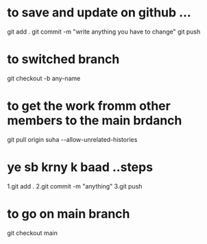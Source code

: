 # to save and update on github ...

git add .
git commit -m "write anything you have to change"
git push

# to switched branch

git checkout -b any-name

# to get the work fromm other members to the main brdanch

git pull origin suha --allow-unrelated-histories

# ye sb krny k baad ..steps

1.git add .
2.git commit -m "anything"
3.git push

# to go on main branch

git checkout main
